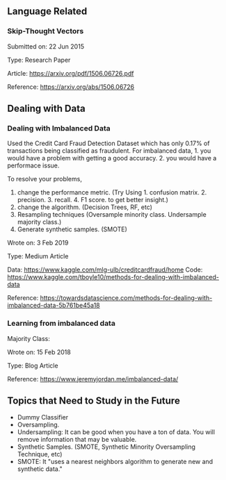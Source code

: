 ## Language Related


### Skip-Thought Vectors

Submitted on: 22 Jun 2015

Type: Research Paper

Article: https://arxiv.org/pdf/1506.06726.pdf

Reference: https://arxiv.org/abs/1506.06726



## Dealing with Data

### Dealing with Imbalanced Data

Used the Credit Card Fraud Detection Dataset which has only 0.17% of transactions being classified as fraudulent. For imbalanced data, 1. you would have a problem with getting a good accuracy. 2. you would have a performace issue.

To resolve your problems,
1. change the performance metric. 
(Try Using 1. confusion matrix. 2. precision. 3. recall. 4. F1 score. to get better insight.) 
2. change the algorithm. 
(Decision Trees, RF, etc) 
3. Resampling techniques (Oversample minority class. Undersample majority class.)
4. Generate synthetic samples. (SMOTE)

Wrote on: 3 Feb 2019

Type: Medium Article

Data: https://www.kaggle.com/mlg-ulb/creditcardfraud/home
Code: https://www.kaggle.com/tboyle10/methods-for-dealing-with-imbalanced-data

Reference: https://towardsdatascience.com/methods-for-dealing-with-imbalanced-data-5b761be45a18

### Learning from imbalanced data

Majority Class: 


Wrote on: 15 Feb 2018

Type: Blog Article

Reference: https://www.jeremyjordan.me/imbalanced-data/


## Topics that Need to Study in the Future

- Dummy Classifier
- Oversampling.
- Undersampling: It can be good when you have a ton of data. You will remove information that may be valuable.
- Synthetic Samples. (SMOTE, Synthetic Minority Oversampling Technique, etc)
- SMOTE: It "uses a nearest neighbors algorithm to generate new and synthetic data."